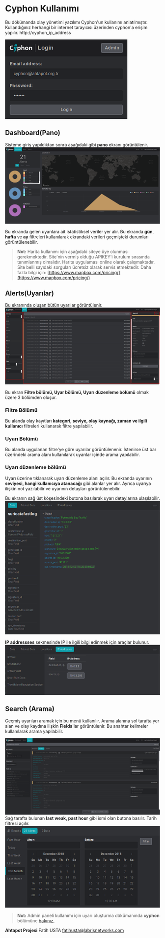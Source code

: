 # Cyphon Kullanımı
Bu dökümanda olay yönetimi yazılımı Cyphon'un kullanımı anlatılmıştır.
Kullandığınız herhangi bir internet tarayıcısı üzerinden cyphon'a erişim yapılır.
http://cyphon_ip_address

![cyphonlogin](../img/cyphon_login.png)

## Dashboard(Pano)
Sisteme giriş yapıldıktan sonra aşağıdaki gibi **pano** ekranı görüntülenir.
![cyphonlogin](../img/cyphon_dashboard.png)

Bu ekranda gelen uyarılara ait istatistiksel veriler yer alır. Bu ekranda **gün**, **hafta** ve **ay**  filtreleri kullanılarak ekrandaki verileri geçmişteki durumları görüntülenebilir.
>**Not:** Harita kullanımı için aşağıdaki siteye üye olunması gerekmektedir. Site'nin vermiş olduğu APIKEY'i kurulum sırasında tanımlanmış olmalıdır. Harita uygulaması online olarak çalışmaktadır. Site belli sayıdaki sorguları ücretsiz olarak servis etmektedir. 
>Daha fazla bilgi için: [https://www.mapbox.com/pricing/](https://www.mapbox.com/pricing/)

## Alerts(Uyarılar)
Bu ekranında oluşan bütün uyarılar görüntülenir.
![cyphonlogin](../img/cyphon_alert.png)

Bu ekran **Filtre bölümü, Uyar bölümü, Uyarı düzenleme bölümü** olmak üzere 3 bölümden oluşur.

### Filtre Bölümü
Bu alanda olay kayıtları **kategori, seviye, olay kaynağı, zaman ve ilgili kullanıcı** filtreleri kullanarak filtre yapılabilir.

### Uyarı Bölümü
Bu alanda uygulanan filtre'ye göre uyarılar görüntülenenir. İstenirse üst bar üzerindeki arama alanı kullanılarak uyarılar içinde arama yapılabilir.

### Uyarı düzenleme bölümü
Uyarı üzerine tıklanarak uyarı düzenleme alanı açılır. Bu ekranda uyarının **seviyesi, hangi kullanıcıya atanacağı** gibi alanlar yer alır. Ayrıca uyarıya ilişkin not yazılabilir ve uyarının detayları görüntülenebilir.

Bu ekranın sağ üst köşesindeki butona basılarak uyarı detaylarına ulaşılabilir.
![cyphonlogin](../img/cyphon_alert_detail.png)

**IP addressses** sekmesinde IP ile ilgili bilgi edinmek için araçlar bulunur.
![cyphonlogin](../img/cyphon_alert_ip_detail.png)

## Search (Arama)
Geçmiş uyarıları aramak için bu menü kullanılır. 
Arama alanına sol tarafta yer alan ve olay kaydına ilişkin **Fields**'lar görüntülenir. Bu anahtar kelimeler kullanılarak arama yapılabilir. 

![cyphonlogin](../img/cyphon_search.png)
Sağ tarafta bulunan **last weak, past hour** gibi ismi olan butona basılır. Tarih filtresi açılır.
![cyphonlogin](../img/cyphon_search_date_filter.png)

>**Not:** Admin paneli kullanımı için uyarı oluşturma dökümanında **cyphon** bölümüne [bakınız.](../kullanim-klavuzlari)


**Ahtapot Projesi**
Fatih USTA
fatihusta@labrisnetworks.com
